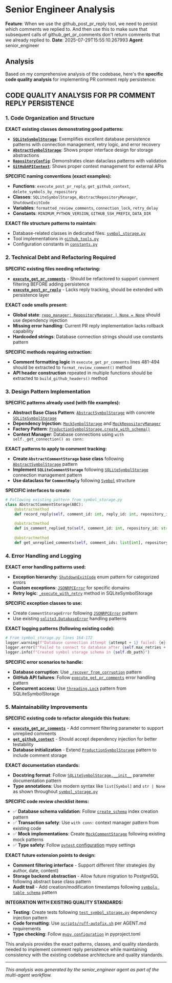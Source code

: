 # Senior Engineer Analysis

**Feature**: When we use the github_post_pr_reply tool, we need to persist which comments we replied to. And then use this to make sure that subsequent calls of github_get_pr_comments don't return comments that we already replied to.
**Date**: 2025-07-29T15:55:10.267993
**Agent**: senior_engineer

## Analysis

Based on my comprehensive analysis of the codebase, here's the **specific code quality analysis** for implementing PR comment reply persistence:

## **CODE QUALITY ANALYSIS FOR PR COMMENT REPLY PERSISTENCE**

### **1. Code Organization and Structure**

**EXACT existing classes demonstrating good patterns:**

- **[`SQLiteSymbolStorage`](file:///Users/mstriebeck/Code/github-agent/symbol_storage.py#L124-L556)**: Exemplifies excellent database persistence patterns with connection management, retry logic, and error recovery
- **[`AbstractSymbolStorage`](file:///Users/mstriebeck/Code/github-agent/symbol_storage.py#L64-L122)**: Shows proper interface design for storage abstractions
- **[`RepositoryConfig`](file:///Users/mstriebeck/Code/github-agent/repository_manager.py#L70-L84)**: Demonstrates clean dataclass patterns with validation
- **[`GitHubAPIContext`](file:///Users/mstriebeck/Code/github-agent/github_tools.py#L179-L308)**: Shows proper context management for external APIs

**SPECIFIC naming conventions (exact examples):**
- **Functions**: `execute_post_pr_reply`, `get_github_context`, `delete_symbols_by_repository`
- **Classes**: `SQLiteSymbolStorage`, `AbstractRepositoryManager`, `ShutdownExitCode`
- **Variables**: `formatted_review_comments`, `connection_lock`, `retry_delay`
- **Constants**: `MINIMUM_PYTHON_VERSION`, `GITHUB_SSH_PREFIX`, `DATA_DIR`

**EXACT file structure patterns to maintain:**
- Database-related classes in dedicated files: [`symbol_storage.py`](file:///Users/mstriebeck/Code/github-agent/symbol_storage.py)
- Tool implementations in [`github_tools.py`](file:///Users/mstriebeck/Code/github-agent/github_tools.py#L35-L153)
- Configuration constants in [`constants.py`](file:///Users/mstriebeck/Code/github-agent/constants.py)

### **2. Technical Debt and Refactoring Required**

**SPECIFIC existing files needing refactoring:**

- **[`execute_get_pr_comments`](file:///Users/mstriebeck/Code/github-agent/github_tools.py#L392-L500)** - Should be refactored to support comment filtering BEFORE adding persistence
- **[`execute_post_pr_reply`](file:///Users/mstriebeck/Code/github-agent/github_tools.py#L539-L600)** - Lacks reply tracking, should be extended with persistence layer

**EXACT code smells present:**
- **Global state**: [`repo_manager: RepositoryManager | None = None`](file:///Users/mstriebeck/Code/github-agent/github_tools.py#L32) should use dependency injection
- **Missing error handling**: Current PR reply implementation lacks rollback capability
- **Hardcoded strings**: Database connection strings should use constants pattern

**SPECIFIC methods requiring extraction:**
- **Comment formatting logic** in `execute_get_pr_comments` lines 481-494 should be extracted to `format_review_comment()` method
- **API header construction** repeated in multiple functions should be extracted to `build_github_headers()` method

### **3. Design Pattern Implementation**

**SPECIFIC patterns already used (with file examples):**

- **Abstract Base Class Pattern**: [`AbstractSymbolStorage`](file:///Users/mstriebeck/Code/github-agent/symbol_storage.py#L64) with concrete [`SQLiteSymbolStorage`](file:///Users/mstriebeck/Code/github-agent/symbol_storage.py#L124)
- **Dependency Injection**: [`MockSymbolStorage`](file:///Users/mstriebeck/Code/github-agent/tests/mocks/mock_symbol_storage.py#L6) and [`MockRepositoryManager`](file:///Users/mstriebeck/Code/github-agent/tests/mocks/mock_repository_manager.py#L8)
- **Factory Pattern**: [`ProductionSymbolStorage.create_with_schema()`](file:///Users/mstriebeck/Code/github-agent/symbol_storage.py#L547-L556)
- **Context Manager**: Database connections using `with self._get_connection() as conn:`

**EXACT patterns to apply to comment tracking:**

- **Create `AbstractCommentStorage` base class** following [`AbstractSymbolStorage`](file:///Users/mstriebeck/Code/github-agent/symbol_storage.py#L64-L122) pattern
- **Implement `SQLiteCommentStorage`** following [`SQLiteSymbolStorage`](file:///Users/mstriebeck/Code/github-agent/symbol_storage.py#L124-L556) connection management pattern
- **Use dataclass for `CommentReply`** following [`Symbol`](file:///Users/mstriebeck/Code/github-agent/symbol_storage.py#L39-L62) structure

**SPECIFIC interfaces to create:**
```python
# Following existing pattern from symbol_storage.py
class AbstractCommentStorage(ABC):
    @abstractmethod
    def record_reply(self, comment_id: int, reply_id: int, repository_id: str) -> None:
    
    @abstractmethod
    def is_comment_replied_to(self, comment_id: int, repository_id: str) -> bool
    
    @abstractmethod  
    def get_unreplied_comments(self, comment_ids: list[int], repository_id: str) -> list[int]
```

### **4. Error Handling and Logging**

**EXACT error handling patterns used:**

- **Exception hierarchy**: [`ShutdownExitCode`](file:///Users/mstriebeck/Code/github-agent/exit_codes.py#L13-L66) enum pattern for categorized errors
- **Custom exceptions**: [`JSONRPCError`](file:///Users/mstriebeck/Code/github-agent/lsp_jsonrpc.py#L22) for specific domains
- **Retry logic**: [`_execute_with_retry`](file:///Users/mstriebeck/Code/github-agent/symbol_storage.py#L201-L224) method in SQLiteSymbolStorage

**SPECIFIC exception classes to use:**
- Create `CommentStorageError` following [`JSONRPCError`](file:///Users/mstriebeck/Code/github-agent/lsp_jsonrpc.py#L22) pattern
- Use existing [`sqlite3.DatabaseError`](file:///Users/mstriebeck/Code/github-agent/symbol_storage.py#L162) handling patterns

**EXACT logging patterns (following existing code):**
```python
# From symbol_storage.py lines 164-172
logger.warning(f"Database connection attempt {attempt + 1} failed: {e}. Retrying in {self.retry_delay}s...")
logger.error(f"Failed to connect to database after {self.max_retries + 1} attempts: {e}")
logger.info(f"Created symbol storage schema in {self.db_path}")
```

**SPECIFIC error scenarios to handle:**
- **Database corruption**: Use [`_recover_from_corruption`](file:///Users/mstriebeck/Code/github-agent/symbol_storage.py#L226-L248) pattern
- **GitHub API failures**: Follow [`execute_get_pr_comments`](file:///Users/mstriebeck/Code/github-agent/github_tools.py#L426-L430) error handling pattern
- **Concurrent access**: Use [`threading.Lock`](file:///Users/mstriebeck/Code/github-agent/symbol_storage.py#L140) pattern from SQLiteSymbolStorage

### **5. Maintainability Improvements**

**SPECIFIC existing code to refactor alongside this feature:**

- **[`execute_get_pr_comments`](file:///Users/mstriebeck/Code/github-agent/github_tools.py#L392)** - Add comment filtering parameter to support unreplied comments
- **[`get_github_context`](file:///Users/mstriebeck/Code/github-agent/github_tools.py#L310-L341)** - Should accept dependency injection for better testability
- **Database initialization** - Extend [`ProductionSymbolStorage`](file:///Users/mstriebeck/Code/github-agent/symbol_storage.py#L537-L556) pattern to include comment storage

**EXACT documentation standards:**
- **Docstring format**: Follow [`SQLiteSymbolStorage.__init__`](file:///Users/mstriebeck/Code/github-agent/symbol_storage.py#L127-L136) parameter documentation pattern
- **Type annotations**: Use modern syntax like `list[Symbol]` and `str | None` as shown throughout [`symbol_storage.py`](file:///Users/mstriebeck/Code/github-agent/symbol_storage.py)

**SPECIFIC code review checklist items:**
- ✅ **Database schema validation**: Follow [`create_schema`](file:///Users/mstriebeck/Code/github-agent/symbol_storage.py#L250-L318) index creation pattern
- ✅ **Transaction safety**: Use `with conn:` context manager pattern from existing code
- ✅ **Mock implementations**: Create [`MockCommentStorage`](file:///Users/mstriebeck/Code/github-agent/tests/mocks/mock_symbol_storage.py) following existing mock patterns
- ✅ **Type safety**: Follow [`pytest` configuration](file:///Users/mstriebeck/Code/github-agent/pyproject.toml#L100-L111) mypy settings

**EXACT future extension points to design:**
- **Comment filtering interface** - Support different filter strategies (by author, date, content)
- **Storage backend abstraction** - Allow future migration to PostgreSQL following abstract base class pattern
- **Audit trail** - Add creation/modification timestamps following [`symbols table schema`](file:///Users/mstriebeck/Code/github-agent/symbol_storage.py#L257-L268) pattern

**INTEGRATION WITH EXISTING QUALITY STANDARDS:**

- **Testing**: Create tests following [`test_symbol_storage.py`](file:///Users/mstriebeck/Code/github-agent/tests/test_symbol_storage.py) dependency injection pattern
- **Code formatting**: Use [`scripts/ruff-autofix.sh`](file:///Users/mstriebeck/Code/github-agent/AGENT.md#L50) per AGENT.md requirements
- **Type checking**: Follow [`mypy configuration`](file:///Users/mstriebeck/Code/github-agent/pyproject.toml#L100-L111) in pyproject.toml

This analysis provides the exact patterns, classes, and quality standards needed to implement comment reply persistence while maintaining consistency with the existing codebase architecture and quality standards.

---
*This analysis was generated by the senior_engineer agent as part of the multi-agent workflow.*
